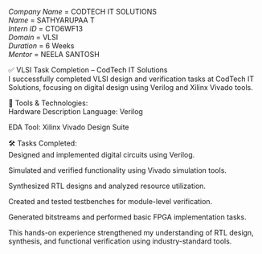  *Company Name* = CODTECH IT SOLUTIONS<br>
 *Name*         = SATHYARUPAA T<br>
 *Intern ID*    = CTO6WF13<br>
 *Domain*       = VLSI<br>
 *Duration*     = 6 Weeks<br>
 *Mentor*       = NEELA SANTOSH<br>
 
✅ VLSI Task Completion – CodTech IT Solutions<br>
I successfully completed VLSI design and verification tasks at CodTech IT Solutions, focusing on digital design using Verilog and Xilinx Vivado tools.<br>

🔧 Tools & Technologies:<br>
Hardware Description Language: Verilog<br>

EDA Tool: Xilinx Vivado Design Suite<br>

🛠️ Tasks Completed:<br>
Designed and implemented digital circuits using Verilog.<br>

Simulated and verified functionality using Vivado simulation tools.<br>

Synthesized RTL designs and analyzed resource utilization.<br>

Created and tested testbenches for module-level verification.<br>

Generated bitstreams and performed basic FPGA implementation tasks.<br>

This hands-on experience strengthened my understanding of RTL design, synthesis, and functional verification using industry-standard tools.<br>

